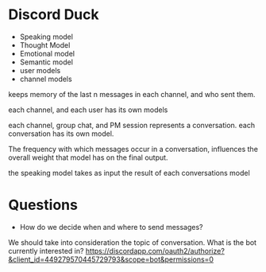 # Discord Duck 

+ Speaking model
+ Thought Model
+ Emotional model
+ Semantic model
+ user models
+ channel models

keeps memory of the last n messages in each channel, and who sent them.

each channel, and each user has its own models

each channel, group chat, and PM session represents a conversation.
each conversation has its own model.

The frequency with which messages occur in a conversation, influences the overall weight that
model has on the final output.

the speaking model takes as input the result of each conversations model


# Questions

+ How do we decide when and where to send messages?

We should take into consideration the topic of conversation.
What is the bot currently interested in?
https://discordapp.com/oauth2/authorize?&client_id=449279570445729793&scope=bot&permissions=0
